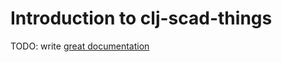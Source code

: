 # Introduction to clj-scad-things

TODO: write [great documentation](http://jacobian.org/writing/what-to-write/)
